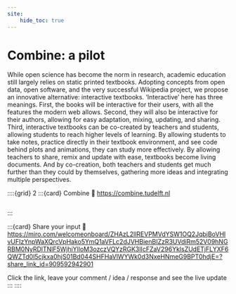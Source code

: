 ```yaml
---
site:
    hide_toc: true
---
```

# Combine: a pilot

While open science has become the norm in research, academic education still largely relies on static printed textbooks. Adopting concepts from open data, open software, and the very successful Wikipedia project, we propose an innovative alternative: interactive textbooks. ‘Interactive’ here has three meanings. First, the books will be interactive for their users, with all the features the modern web allows. Second, they will also be interactive for their authors, allowing for easy adaptation, mixing, updating, and sharing. Third, interactive textbooks can be co-created by teachers and students, allowing students to reach higher levels of learning. By allowing students to take notes, practice directly in their textbook environment, and see code behind plots and animations, they can study more effectively. By allowing teachers to share, remix and update with ease, textbooks become living documents. And by co-creation, both teachers and students get much further than they could by themselves, gathering more ideas and integrating multiple perspectives.

::::{grid} 2
:::{card} Combine
:link: https://combine.tudelft.nl

```{figure} figures/logo.*
```

:::

:::{card} Share your input
:link: https://miro.com/welcomeonboard/ZHAzL2llREVPMVdYSW1OQ2JqbjBoVHlvUFIzYnpWaXQrcVpHako5YmQ1aVFLc2dJVHBienBIZzR3UVdiRm52V09hNGRBM0NyRDlTNlF5WjhiYlloM3ozczVQYzRGK3lIcFZaV296YklsZUdETjFLYXF6QWZTd0l5cjkxa0hjS01Bd044SHFHaVlWYWk0d3NxeHNmeG9BPT0hdjE=?share_link_id=909592942901

Click the link, leave your comment / idea / response and see the live update
:::
::::

```{iframe} https://miro.com/app/live-embed/uXjVJxsDd5o=/?embedMode=view_only_without_ui&moveToViewport=-612%2C-296%2C1222%2C590&embedId=21531819407
```
